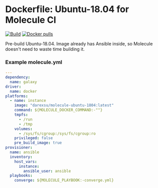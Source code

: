 # Doсkerfile: Ubuntu-18.04 for Molecule CI 

[![Build](https://github.com/darexsu/docker-ubuntu-1804/actions/workflows/build.yml/badge.svg)](https://github.com/darexsu/docker-ubuntu-1804/actions/workflows/build.yml)
[![Docker pulls](https://img.shields.io/docker/pulls/darexsu/molecule-ubuntu-1804.svg?maxAge=2592000)](https://hub.docker.com/r/darexsu/molecule-ubuntu-1804/)

Pre-build Ubuntu-18.04. Image already has Ansible inside, so Molecule doesn't need to waste time building it.

### Example molecule.yml
```yaml
---
dependency:
  name: galaxy
driver:
  name: docker
platforms:
  - name: instance
    image: "darexsu/molecule-ubuntu-1804:latest"
    command: ${MOLECULE_DOCKER_COMMAND:-""}
    tmpfs:
      - /run
      - /tmp
    volumes:
      - /sys/fs/cgroup:/sys/fs/cgroup:ro
    privileged: false
    pre_build_image: true
provisioner:
  name: ansible
  inventory:
    host_vars:
      instance:
        ansible_user: ansible
  playbooks:
    converge: ${MOLECULE_PLAYBOOK:-converge.yml}
```
